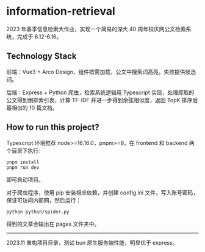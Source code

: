 # information-retrieval

2023 年春季信息检索大作业，实现一个简易的深大 40 周年校庆网公文检索系统，完成于 6.12-6.16。

## Technology Stack

前端：Vue3 + Arco Design，组件按需加载，公文中搜索词高亮，失败提供候选词。

后端：Express + Python 爬虫，检索系统逻辑用 Typescript 实现，处理爬取的公文得到倒排索引表，计算 TF-IDF 并进一步得到余弦相似度，返回 TopK 排序后最相似的 10 篇文档。

## How to run this project?

Typescript 环境推荐 node>=16.18.0，pnpm>=8，在 frontend 和 backend 两个目录下执行:

```
pnpm install
pnpm run dev
```

即可启动项目。

对于爬虫程序，使用 pip 安装相应依赖，并创建 config.ini 文件，写入账号密码，保证可访问内部网，然后运行：

```
python python/spider.py
```

得到的文章会输出在 pages 文件夹中。

---

2023.11 重构项目目录，测试 bun 原生服务端性能，明显优于 express。
